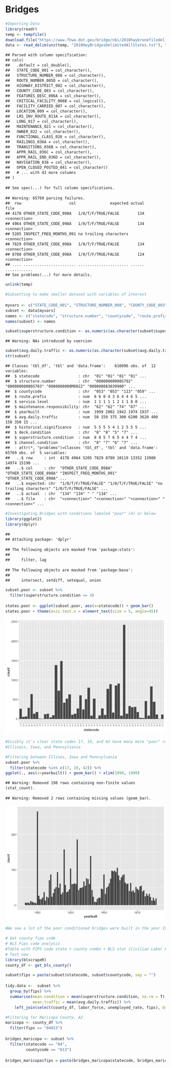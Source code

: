 Bridges
================

``` r
#Importing Data
library(readr)
temp <- tempfile()
download.file("https://www.fhwa.dot.gov/bridge/nbi/2018hwybronefiledel.zip",temp)
data <- read_delim(unz(temp, "2018HwyBridgesDelimitedAllStates.txt"), ",", col_names = T)
```

    ## Parsed with column specification:
    ## cols(
    ##   .default = col_double(),
    ##   STATE_CODE_001 = col_character(),
    ##   STRUCTURE_NUMBER_008 = col_character(),
    ##   ROUTE_NUMBER_005D = col_character(),
    ##   HIGHWAY_DISTRICT_002 = col_character(),
    ##   COUNTY_CODE_003 = col_character(),
    ##   FEATURES_DESC_006A = col_character(),
    ##   CRITICAL_FACILITY_006B = col_logical(),
    ##   FACILITY_CARRIED_007 = col_character(),
    ##   LOCATION_009 = col_character(),
    ##   LRS_INV_ROUTE_013A = col_character(),
    ##   LONG_017 = col_character(),
    ##   MAINTENANCE_021 = col_character(),
    ##   OWNER_022 = col_character(),
    ##   FUNCTIONAL_CLASS_026 = col_character(),
    ##   RAILINGS_036A = col_character(),
    ##   TRANSITIONS_036B = col_character(),
    ##   APPR_RAIL_036C = col_character(),
    ##   APPR_RAIL_END_036D = col_character(),
    ##   NAVIGATION_038 = col_character(),
    ##   OPEN_CLOSED_POSTED_041 = col_character()
    ##   # ... with 42 more columns
    ## )

    ## See spec(...) for full column specifications.

    ## Warning: 65769 parsing failures.
    ##  row                     col               expected actual         file
    ## 4178 OTHER_STATE_CODE_098A   1/0/T/F/TRUE/FALSE        134 <connection>
    ## 4964 OTHER_STATE_CODE_098A   1/0/T/F/TRUE/FALSE        134 <connection>
    ## 5205 INSPECT_FREQ_MONTHS_091 no trailing characters        <connection>
    ## 7829 OTHER_STATE_CODE_098A   1/0/T/F/TRUE/FALSE        134 <connection>
    ## 8780 OTHER_STATE_CODE_098A   1/0/T/F/TRUE/FALSE        124 <connection>
    ## .... ....................... ...................... ...... ............
    ## See problems(...) for more details.

``` r
unlink(temp)
```

``` r
#Subsetting to make smaller dataset with variables of interest

myvars <- c("STATE_CODE_001", "STRUCTURE_NUMBER_008", "COUNTY_CODE_003", "ROUTE_PREFIX_005B", "SERVICE_LEVEL_005C", "MAINTENANCE_021", "YEAR_BUILT_027", "ADT_029", "HISTORY_037", "DECK_COND_058", "SUPERSTRUCTURE_COND_059", "CHANNEL_COND_061")
subset <- data[myvars]
names <- c("statecode", "structure.number", "countycode", "route.prefix", "service.level", "maintenance.responsibility", "yearbuilt", "avg.daily.traffic", "historical.significance", "deck.condition", "superstructure.condition", "channel.condition")
names(subset) <- names
```

``` r
subset$superstructure.condition <- as.numeric(as.character(subset$superstructure.condition))
```

    ## Warning: NAs introduced by coercion

``` r
subset$avg.daily.traffic <- as.numeric(as.character(subset$avg.daily.traffic))
str(subset)
```

    ## Classes 'tbl_df', 'tbl' and 'data.frame':    616096 obs. of  12 variables:
    ##  $ statecode                 : chr  "01" "01" "01" "01" ...
    ##  $ structure.number          : chr  "00000000000S702" "00000000000S703" "0000000000M0022" "000000883039900" ...
    ##  $ countycode                : chr  "053" "053" "113" "059" ...
    ##  $ route.prefix              : num  6 6 8 4 3 6 4 4 6 5 ...
    ##  $ service.level             : num  1 1 1 1 1 2 1 1 8 0 ...
    ##  $ maintenance.responsibility: chr  "62" "62" "74" "67" ...
    ##  $ yearbuilt                 : num  1999 2002 1942 1974 1937 ...
    ##  $ avg.daily.traffic         : num  50 159 375 300 6200 3620 400 150 350 15 ...
    ##  $ historical.significance   : num  5 5 5 5 4 1 2 5 5 5 ...
    ##  $ deck.condition            : chr  "8" "8" "5" "7" ...
    ##  $ superstructure.condition  : num  8 8 5 7 6 5 4 4 7 4 ...
    ##  $ channel.condition         : chr  "8" "7" "6" "7" ...
    ##  - attr(*, "problems")=Classes 'tbl_df', 'tbl' and 'data.frame': 65769 obs. of  5 variables:
    ##   ..$ row     : int  4178 4964 5205 7829 8780 10119 13352 13980 14974 15190 ...
    ##   ..$ col     : chr  "OTHER_STATE_CODE_098A" "OTHER_STATE_CODE_098A" "INSPECT_FREQ_MONTHS_091" "OTHER_STATE_CODE_098A" ...
    ##   ..$ expected: chr  "1/0/T/F/TRUE/FALSE" "1/0/T/F/TRUE/FALSE" "no trailing characters" "1/0/T/F/TRUE/FALSE" ...
    ##   ..$ actual  : chr  "134" "134" " " "134" ...
    ##   ..$ file    : chr  "<connection>" "<connection>" "<connection>" "<connection>" ...

``` r
#Investigating Bridges with conditions labeled "poor" (4) or below
library(ggplot2)
library(dplyr)
```

    ## 
    ## Attaching package: 'dplyr'

    ## The following objects are masked from 'package:stats':
    ## 
    ##     filter, lag

    ## The following objects are masked from 'package:base':
    ## 
    ##     intersect, setdiff, setequal, union

``` r
subset.poor <- subset %>% 
  filter(superstructure.condition <= 4)

states.poor <- ggplot(subset.poor, aes(x=statecode)) + geom_bar()
states.poor + theme(axis.text.x = element_text(size = 5, angle=45))
```

![](README.md_files/figure-gfm/unnamed-chunk-4-1.png)<!-- -->

``` r
#Visibly it's clear state codes 17, 19, and 42 have many more "poor" rated bridges than others
#Illinois, Iowa, and Pennsylvania
```

``` r
#Filtering between Illinos, Iowa and Pennsylvania
subset.poor %>% 
  filter(statecode %in% c(17, 19, 42)) %>% 
ggplot(., aes(x=yearbuilt)) + geom_bar() + xlim(1890, 1990)
```

    ## Warning: Removed 198 rows containing non-finite values (stat_count).

    ## Warning: Removed 2 rows containing missing values (geom_bar).

![](README.md_files/figure-gfm/unnamed-chunk-5-1.png)<!-- -->

``` r
#We see a lot of the poor conditioned bridges were built in the year 1900
```

``` r
# Get county fips code
# BLS Fips code analysis
#Table with FIPS code state + county combo + BLS stat (Civilian Labor Force) + bridges
# Test new
library(blscrapeR)
county_df <- get_bls_county()
```

``` r
subset$fips = paste(subset$statecode, subset$countycode, sep = "")

tidy.data <-  subset %>% 
  group_by(fips) %>% 
  summarise(mean.condition = mean(superstructure.condition, na.rm = T),
            mean.traffic = mean(avg.daily.traffic)) %>% 
    left_join(select(county_df, labor_force, unemployed_rate, fips), by = "fips")
```

``` r
#Filtering for Maricopa County, AZ
maricopa <- county_df %>% 
  filter(fips == "04013") 

bridges_maricopa <- subset %>% 
  filter(statecode == "04", 
         countycode == "013")

bridges_maricopa$fips = paste(bridges_maricopa$statecode, bridges_maricopa$countycode, sep = "")
```

